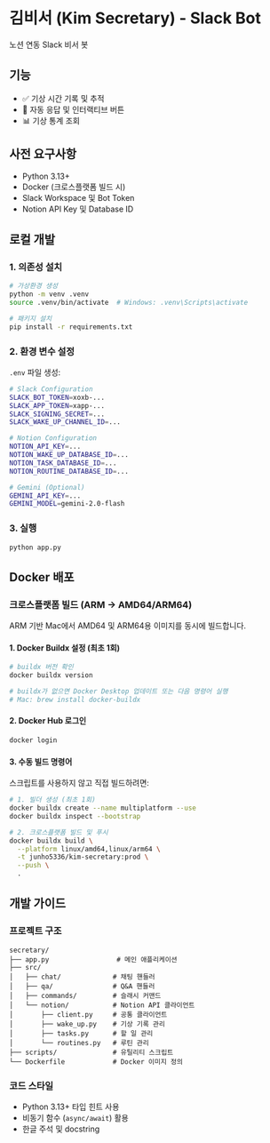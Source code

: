 # 김비서 (Kim Secretary) - Slack Bot

노션 연동 Slack 비서 봇

## 기능

- ✅ 기상 시간 기록 및 추적
- 🤖 자동 응답 및 인터랙티브 버튼
- 📊 기상 통계 조회

## 사전 요구사항

- Python 3.13+
- Docker (크로스플랫폼 빌드 시)
- Slack Workspace 및 Bot Token
- Notion API Key 및 Database ID

## 로컬 개발

### 1. 의존성 설치

```bash
# 가상환경 생성
python -m venv .venv
source .venv/bin/activate  # Windows: .venv\Scripts\activate

# 패키지 설치
pip install -r requirements.txt
```

### 2. 환경 변수 설정

`.env` 파일 생성:

```bash
# Slack Configuration
SLACK_BOT_TOKEN=xoxb-...
SLACK_APP_TOKEN=xapp-...
SLACK_SIGNING_SECRET=...
SLACK_WAKE_UP_CHANNEL_ID=...

# Notion Configuration
NOTION_API_KEY=...
NOTION_WAKE_UP_DATABASE_ID=...
NOTION_TASK_DATABASE_ID=...
NOTION_ROUTINE_DATABASE_ID=...

# Gemini (Optional)
GEMINI_API_KEY=...
GEMINI_MODEL=gemini-2.0-flash
```

### 3. 실행

```bash
python app.py
```

## Docker 배포

### 크로스플랫폼 빌드 (ARM → AMD64/ARM64)

ARM 기반 Mac에서 AMD64 및 ARM64용 이미지를 동시에 빌드합니다.

#### 1. Docker Buildx 설정 (최초 1회)

```bash
# buildx 버전 확인
docker buildx version

# buildx가 없으면 Docker Desktop 업데이트 또는 다음 명령어 실행
# Mac: brew install docker-buildx
```

#### 2. Docker Hub 로그인

```bash
docker login
```

#### 3. 수동 빌드 명령어

스크립트를 사용하지 않고 직접 빌드하려면:

```bash
# 1. 빌더 생성 (최초 1회)
docker buildx create --name multiplatform --use
docker buildx inspect --bootstrap

# 2. 크로스플랫폼 빌드 및 푸시
docker buildx build \
  --platform linux/amd64,linux/arm64 \
  -t junho5336/kim-secretary:prod \
  --push \
  .
```

## 개발 가이드

### 프로젝트 구조

```
secretary/
├── app.py                 # 메인 애플리케이션
├── src/
│   ├── chat/             # 채팅 핸들러
│   ├── qa/               # Q&A 핸들러
│   ├── commands/         # 슬래시 커맨드
│   └── notion/           # Notion API 클라이언트
│       ├── client.py     # 공통 클라이언트
│       ├── wake_up.py    # 기상 기록 관리
│       ├── tasks.py      # 할 일 관리
│       └── routines.py   # 루틴 관리
├── scripts/              # 유틸리티 스크립트
└── Dockerfile            # Docker 이미지 정의
```

### 코드 스타일

- Python 3.13+ 타입 힌트 사용
- 비동기 함수 (`async/await`) 활용
- 한글 주석 및 docstring

```js


```